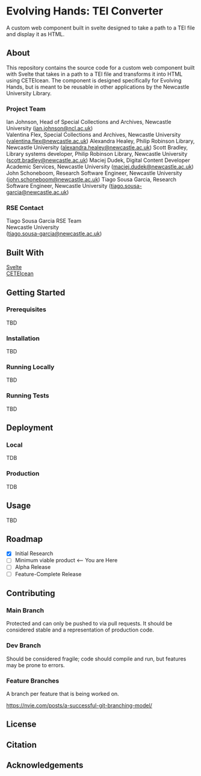 # Evolving Hands: TEI Converter
A custom web component built in svelte designed to take a path to a TEI file and display it as HTML.

## About

This repository contains the source code for a custom web component built with Svelte that takes in a path to a TEI file and transforms it into HTML using CETEIcean. The component is designed specifically for Evolving Hands, but is meant to be reusable in other applications by the Newcastle University Library.

### Project Team
Ian Johnson, Head of Special Collections and Archives, Newcastle University  ([ian.johnson@ncl.ac.uk](mailto:ian.johnson@ncl.ac.uk))  
Valentina Flex, Special Collections and Archives, Newcastle University ([valentina.flex@newcastle.ac.uk](mailto:valentina.flex@newcastle.ac.uk))
Alexandra Healey, Philip Robinson Library, Newcastle University ([alexandra.healey@newcastle.ac.uk](mailto:alexandra.healey@newcastle.ac.uk))
Scott Bradley, Library systems developer, Philip Robinson Library, Newcastle University ([scott.bradley@newcastle.ac.uk](mailto:scott.bradley@newcastle.ac.uk))
Maciej Dudek, Digital Content Developer Academic Services, Newcastle University ([maciej.dudek@newcastle.ac.uk](mailto:maciej.dudek@newcastle.ac.uk))
John Schoneboom, Research Software Engineer, Newcastle University ([john.schoneboom@newcastle.ac.uk](mailto:john.schoneboom@newcastle.ac.uk))
Tiago Sousa Garcia, Research Software Engineer, Newcastle University ([tiago.sousa-garcia@newcastle.ac.uk](mailto:tiago.sousa-garcia@newcastle.ac.uk))

### RSE Contact
Tiago Sousa Garcia
RSE Team  
Newcastle University  
([tiago.sousa-garcia@newcastle.ac.uk](mailto:tiago.sousa-garcia@newcastle.ac.uk))  

## Built With

[Svelte](https://svelte.dev/)  
[CETEIcean](https://github.com/TEIC/CETEIcean)  
## Getting Started

### Prerequisites

TBD

### Installation

TBD

### Running Locally

TBD

### Running Tests

TBD

## Deployment

### Local

TDB

### Production

TDB

## Usage

TBD

## Roadmap

- [x] Initial Research  
- [ ] Minimum viable product <-- You are Here  
- [ ] Alpha Release  
- [ ] Feature-Complete Release  

## Contributing

### Main Branch
Protected and can only be pushed to via pull requests. It should be considered stable and a representation of production code.

### Dev Branch
Should be considered fragile; code should compile and run, but features may be prone to errors.

### Feature Branches
A branch per feature that is being worked on.

https://nvie.com/posts/a-successful-git-branching-model/

## License

## Citation

## Acknowledgements
